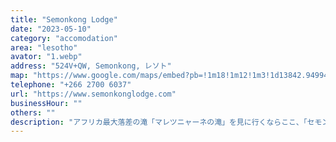 ```yaml
---
title: "Semonkong Lodge"
date: "2023-05-10"
category: "accomodation"
area: "lesotho"
avator: "1.webp"
address: "524V+QW, Semonkong, レソト"
map: "https://www.google.com/maps/embed?pb=!1m18!1m12!1m3!1d13842.949945632985!2d28.033386815957265!3d-29.842998289744656!2m3!1f0!2f0!3f0!3m2!1i1024!2i768!4f13.1!3m3!1m2!1s0x1e8c83b7b647f4e1%3A0x8dc3c9dd89957778!2sSemonkong%20Lodge!5e0!3m2!1sja!2sus!4v1709719265407!5m2!1sja!2sus"
telephone: "+266 2700 6037"
url: "https://www.semonkonglodge.com"
businessHour: ""
others: ""
description: "アフリカ最大落差の滝「マレツニャーネの滝」を見に行くならここ、「セモンコン・ロッジ」がオススメ！ 馬に乗って滝を見に行くオプショナルツアーに申し込めます。"
---
```

